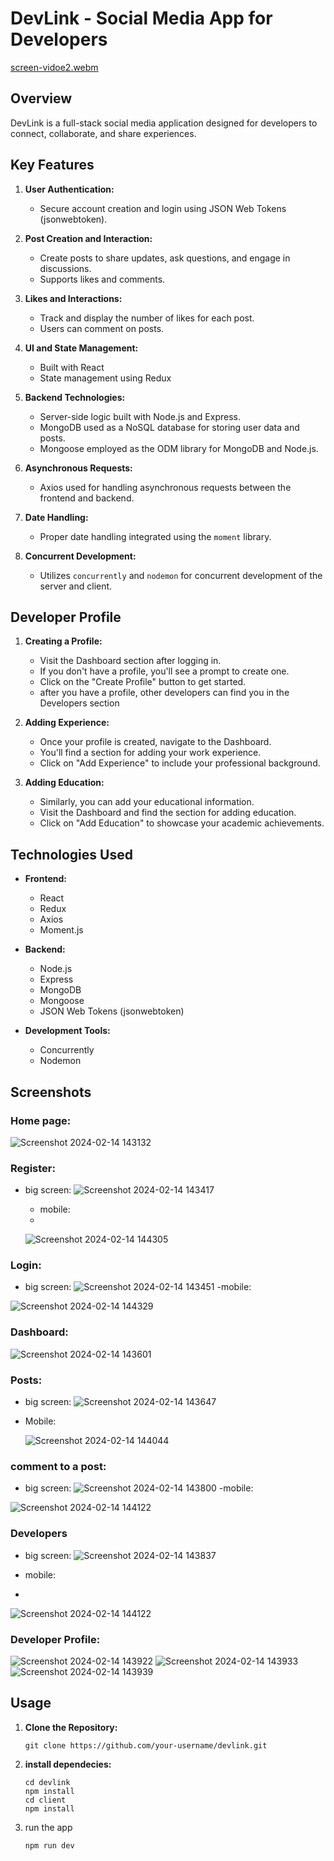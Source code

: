 # DevLink - Social Media App for Developers

[screen-vidoe2.webm](https://github.com/shira1008/DevLink/assets/109962964/b55e90a6-3fb4-4c90-98f3-e4d2980c4ae8)

## Overview

DevLink is a full-stack social media application designed for developers to connect, collaborate, and share experiences.

## Key Features

1. **User Authentication:**
   - Secure account creation and login using JSON Web Tokens (jsonwebtoken).

2. **Post Creation and Interaction:**
   - Create posts to share updates, ask questions, and engage in discussions.
   - Supports likes and comments.

3. **Likes and Interactions:**
   - Track and display the number of likes for each post.
   - Users can comment on posts.

4. **UI and State Management:**
   - Built with React
   - State management using Redux

5. **Backend Technologies:**
   - Server-side logic built with Node.js and Express.
   - MongoDB used as a NoSQL database for storing user data and posts.
   - Mongoose employed as the ODM library for MongoDB and Node.js.

6. **Asynchronous Requests:**
   - Axios used for handling asynchronous requests between the frontend and backend.

7. **Date Handling:**
   - Proper date handling integrated using the `moment` library.

8. **Concurrent Development:**
   - Utilizes `concurrently` and `nodemon` for concurrent development of the server and client.
  
## Developer Profile

1. **Creating a Profile:**
   - Visit the Dashboard section after logging in.
   - If you don't have a profile, you'll see a prompt to create one.
   - Click on the "Create Profile" button to get started.
   - after you have a profile, other developers can find you in the Developers section

2. **Adding Experience:**
   - Once your profile is created, navigate to the Dashboard.
   - You'll find a section for adding your work experience.
   - Click on "Add Experience" to include your professional background.

3. **Adding Education:**
   - Similarly, you can add your educational information.
   - Visit the Dashboard and find the section for adding education.
   - Click on "Add Education" to showcase your academic achievements.
     

## Technologies Used

- **Frontend:**
  - React
  - Redux
  - Axios
  - Moment.js

- **Backend:**
  - Node.js
  - Express
  - MongoDB
  - Mongoose
  - JSON Web Tokens (jsonwebtoken)

- **Development Tools:**
  - Concurrently
  - Nodemon

## Screenshots
### Home page:
![Screenshot 2024-02-14 143132](https://github.com/shira1008/DevLink/assets/109962964/27f7d81d-78eb-4336-8461-71cd932d0ddd)

### Register:
- big screen:
  ![Screenshot 2024-02-14 143417](https://github.com/shira1008/DevLink/assets/109962964/b8fe398c-4218-465b-9640-d5da2ed523b6)

  - mobile:
  - 
   ![Screenshot 2024-02-14 144305](https://github.com/shira1008/DevLink/assets/109962964/412409c4-c612-46d2-aae7-c4fdd024fad4)

### Login:
- big screen:
![Screenshot 2024-02-14 143451](https://github.com/shira1008/DevLink/assets/109962964/f73118ee-1c72-4aea-b7ed-0c9130bbbe93)
-mobile:

![Screenshot 2024-02-14 144329](https://github.com/shira1008/DevLink/assets/109962964/354230b2-760b-4d14-9737-af7c921f15b9)


### Dashboard:
![Screenshot 2024-02-14 143601](https://github.com/shira1008/DevLink/assets/109962964/c825a068-81ee-46bf-a1bc-c61f359e2c9e)

### Posts:
  - big screen:
![Screenshot 2024-02-14 143647](https://github.com/shira1008/DevLink/assets/109962964/c7b3bda3-a95a-4eb0-bc16-e6d00e86fa4b)
   - Mobile:
     
     ![Screenshot 2024-02-14 144044](https://github.com/shira1008/DevLink/assets/109962964/521d7497-bb7d-4064-bc97-a8a6689aba78)

### comment to a post:
- big screen:
  ![Screenshot 2024-02-14 143800](https://github.com/shira1008/DevLink/assets/109962964/33a27d6e-6a45-4c54-9e1c-968cd688017b)
-mobile:

![Screenshot 2024-02-14 144122](https://github.com/shira1008/DevLink/assets/109962964/a9bbbbb3-a673-40c6-87df-624416805a66)

### Developers
- big screen:
![Screenshot 2024-02-14 143837](https://github.com/shira1008/DevLink/assets/109962964/4239bcd3-72db-42f8-9d85-bbd27cbe140b)

- mobile:
- 
![Screenshot 2024-02-14 144122](https://github.com/shira1008/DevLink/assets/109962964/a16f094a-912c-431f-a61e-4feca28df025)

### Developer Profile:
  
![Screenshot 2024-02-14 143922](https://github.com/shira1008/DevLink/assets/109962964/95d78b36-6dd3-4d62-8521-f692097ffaf9)
![Screenshot 2024-02-14 143933](https://github.com/shira1008/DevLink/assets/109962964/47b82fd8-a49d-4bdd-8e2e-5d633f8cb585)
![Screenshot 2024-02-14 143939](https://github.com/shira1008/DevLink/assets/109962964/b71c7152-2f5e-48cc-8be5-2e1851161e15)



  
## Usage

1. **Clone the Repository:**
    ```
   git clone https://github.com/your-username/devlink.git

3. **install dependecies:**
   ```
   cd devlink
   npm install
   cd client
   npm install

   ```
3. run the app
   ```
   npm run dev
   ```


